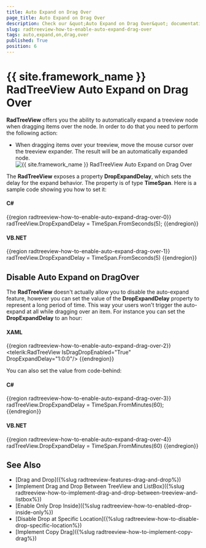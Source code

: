 ```yaml
---
title: Auto Expand on Drag Over
page_title: Auto Expand on Drag Over
description: Check our &quot;Auto Expand on Drag Over&quot; documentation article for the RadTreeView {{ site.framework_name }} control.
slug: radtreeview-how-to-enable-auto-expand-drag-over
tags: auto,expand,on,drag,over
published: True
position: 6
---
```


# {{ site.framework_name }} RadTreeView Auto Expand on Drag Over

__RadTreeView__ offers you the ability to automatically expand a treeview node when dragging items over the node. In order to do that you need to perform the following action:

* When dragging items over your treeview, move the mouse cursor over the treeview expander. The result will be an automatically expanded node. 
![{{ site.framework_name }} RadTreeView Auto Expand on Drag Over](images/RadTreeView_HowEnableAutoExpandOnDragOver_010.png)

The __RadTreeView__ exposes a property __DropExpandDelay__, which sets the delay for the expand behavior. The property is of type __TimeSpan__. Here is a sample code showing you how to set it:		

#### __C#__
{{region radtreeview-how-to-enable-auto-expand-drag-over-0}}
	radTreeView.DropExpandDelay = TimeSpan.FromSeconds(5);
{{endregion}}

#### __VB.NET__	
{{region radtreeview-how-to-enable-auto-expand-drag-over-1}}
	radTreeView.DropExpandDelay = TimeSpan.FromSeconds(5)
{{endregion}}

## Disable Auto Expand on DragOver

The __RadTreeView__ doesn't actually allow you to disable the auto-expand feature, however you can set the value of the __DropExpandDelay__ property to represent a long period of time. This way your users won't trigger the auto-expand at all while dragging over an item. For instance you can set the __DropExpandDelay__ to an hour:		

#### __XAML__	
{{region radtreeview-how-to-enable-auto-expand-drag-over-2}}
	<telerik:RadTreeView IsDragDropEnabled="True" DropExpandDelay="1:0:0"/>
{{endregion}}

You can also set the value from code-behind:
	
#### __C#__
{{region radtreeview-how-to-enable-auto-expand-drag-over-3}}
	radTreeView.DropExpandDelay = TimeSpan.FromMinutes(60);		
{{endregion}}

#### __VB.NET__
{{region radtreeview-how-to-enable-auto-expand-drag-over-4}}
	radTreeView.DropExpandDelay = TimeSpan.FromMinutes(60)
{{endregion}}

## See Also
 * [Drag and Drop]({%slug radtreeview-features-drag-and-drop%})
 * [Implement Drag and Drop Between TreeView and ListBox]({%slug radtreeview-how-to-implement-drag-and-drop-between-treeview-and-listbox%})
 * [Enable Only Drop Inside]({%slug radtreeview-how-to-enabled-drop-inside-only%})
 * [Disable Drop at Specific Location]({%slug radtreeview-how-to-disable-drop-specific-location%})
 * [Implement Copy Drag]({%slug radtreeview-how-to-implement-copy-drag%})